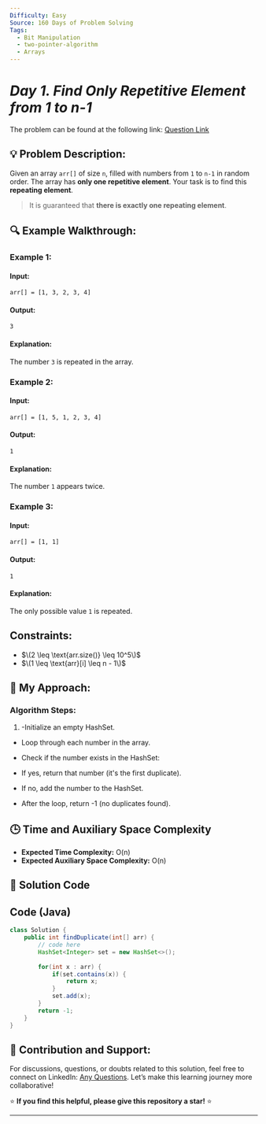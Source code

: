 ```yaml
---
Difficulty: Easy
Source: 160 Days of Problem Solving
Tags:
  - Bit Manipulation
  - two-pointer-algorithm
  - Arrays
---
```


#  _Day 1. Find Only Repetitive Element from 1 to n-1_ 


The problem can be found at the following link: [Question Link](https://www.geeksforgeeks.org/batch/gfg-160-problems/track/bit-manipulation-gfg-160/problem/find-repetitive-element-from-1-to-n-1)  

## 💡 **Problem Description:**

Given an array `arr[]` of size `n`, filled with numbers from `1` to `n-1` in random order. The array has **only one repetitive element**. Your task is to find this **repeating element**.

> It is guaranteed that **there is exactly one repeating element**.


## 🔍 **Example Walkthrough:**

### **Example 1:**

#### **Input:**
```
arr[] = [1, 3, 2, 3, 4]
```

#### **Output:**
```
3
```

#### **Explanation:**
The number `3` is repeated in the array.


### **Example 2:**

#### **Input:**
```
arr[] = [1, 5, 1, 2, 3, 4]
```

#### **Output:**
```
1
```

#### **Explanation:**
The number `1` appears twice.


### **Example 3:**

#### **Input:**
```
arr[] = [1, 1]
```

#### **Output:**
```
1
```

#### **Explanation:**
The only possible value `1` is repeated.


## **Constraints:**

- $\(2 \leq \text{arr.size()} \leq 10^5\)$
- $\(1 \leq \text{arr}[i] \leq n - 1\)$


## 🎯 **My Approach:**

### **Algorithm Steps:**

1. -Initialize an empty HashSet.

- Loop through each number in the array.

- Check if the number exists in the HashSet:

- If yes, return that number (it's the first duplicate).

- If no, add the number to the HashSet.

- After the loop, return -1 (no duplicates found).


## 🕒 **Time and Auxiliary Space Complexity**

- **Expected Time Complexity:** O(n)
- **Expected Auxiliary Space Complexity:** O(n)

## 📝 **Solution Code**

## **Code (Java)**

```java
class Solution {
    public int findDuplicate(int[] arr) {
        // code here
        HashSet<Integer> set = new HashSet<>();
        
        for(int x : arr) {
            if(set.contains(x)) {
                return x;
            }
            set.add(x);
        }
        return -1;
    }
}
```
## 🎯 **Contribution and Support:**

For discussions, questions, or doubts related to this solution, feel free to connect on LinkedIn: [Any Questions](https://www.linkedin.com/in/sanjana-yadav007/). Let’s make this learning journey more collaborative!

⭐ **If you find this helpful, please give this repository a star!** ⭐

---


